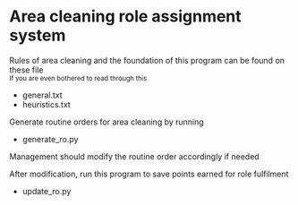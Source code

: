 # Area cleaning role assignment system

Rules of area cleaning and the foundation of this program can be found on these file<br>
<sub>If you are even bothered to read through this</sub>

- general.txt
- heuristics.txt

Generate routine orders for area cleaning by running
- generate_ro.py

Management should modify the routine order accordingly if needed

After modification, run this program to save points earned for role fulfilment
- update_ro.py
